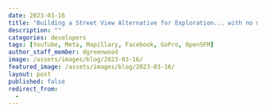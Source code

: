 ```yaml
---
date: 2023-03-16
title: "Building a Street View Alternative for Exploration... with no money (part 3)"
description: ""
categories: developers
tags: [YouTube, Meta, Mapillary, Facebook, GoPro, OpenSFM]
author_staff_member: dgreenwood
image: /assets/images/blog/2023-03-16/
featured_image: /assets/images/blog/2023-03-16/
layout: post
published: false
redirect_from:
  - 
---
```



